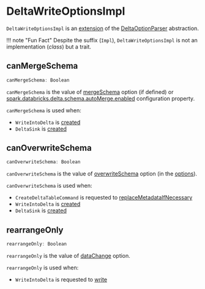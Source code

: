 # DeltaWriteOptionsImpl

`DeltaWriteOptionsImpl` is an [extension](#contract) of the [DeltaOptionParser](DeltaOptionParser.md) abstraction.

!!! note "Fun Fact"
    Despite the suffix (`Impl`), `DeltaWriteOptionsImpl` is not an implementation (_class_) but a trait.

## <span id="canMergeSchema"> canMergeSchema

```scala
canMergeSchema: Boolean
```

`canMergeSchema` is the value of [mergeSchema](options.md#MERGE_SCHEMA_OPTION) option (if defined) or [spark.databricks.delta.schema.autoMerge.enabled](DeltaSQLConf.md#DELTA_SCHEMA_AUTO_MIGRATE) configuration property.

`canMergeSchema` is used when:

* `WriteIntoDelta` is [created](commands/WriteIntoDelta.md#canMergeSchema)
* `DeltaSink` is [created](DeltaSink.md#canMergeSchema)

## <span id="canOverwriteSchema"> canOverwriteSchema

```scala
canOverwriteSchema: Boolean
```

`canOverwriteSchema` is the value of [overwriteSchema](options.md#OVERWRITE_SCHEMA_OPTION) option (in the [options](DeltaOptionParser.md#options)).

`canOverwriteSchema` is used when:

* `CreateDeltaTableCommand` is requested to [replaceMetadataIfNecessary](commands/CreateDeltaTableCommand.md#replaceMetadataIfNecessary)
* `WriteIntoDelta` is [created](commands/WriteIntoDelta.md#canOverwriteSchema)
* `DeltaSink` is [created](DeltaSink.md#canOverwriteSchema)

## <span id="rearrangeOnly"> rearrangeOnly

```scala
rearrangeOnly: Boolean
```

`rearrangeOnly` is the value of [dataChange](options.md#DATA_CHANGE_OPTION) option.

`rearrangeOnly` is used when:

* `WriteIntoDelta` is requested to [write](commands/WriteIntoDelta.md#write)
